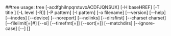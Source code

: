 
##tree
usage: tree [-acdfghilnpqrstuvxACDFJQNSUX] [-H baseHREF] [-T title ]         [-L level [-R]] [-P pattern] [-I pattern] [-o filename] [--version]         [--help] [--inodes] [--device] [--noreport] [--nolinks] [--dirsfirst]         [--charset charset] [--filelimit[=]#] [--si] [--timefmt[=]<f>]         [--sort[=]<name>] [--matchdirs] [--ignore-case] [--] [<directory list>]

